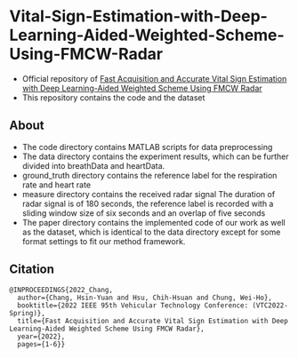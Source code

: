 # Vital-Sign-Estimation-with-Deep-Learning-Aided-Weighted-Scheme-Using-FMCW-Radar
- Official repository of [Fast Acquisition and Accurate Vital Sign Estimation with Deep Learning-Aided Weighted Scheme Using FMCW Radar](https://ieeexplore.ieee.org/document/9860799)
- This repository contains the code and the dataset
## About
- The code directory contains MATLAB scripts for data preprocessing
- The data directory contains the experiment results, which can be further divided into breathData and heartData. 
 - ground_truth directory contains the reference label for the respiration rate and heart rate 
 - measure directory contains the received radar signal
 The duration of radar signal is of 180 seconds, the reference label is recorded with a sliding window size of six seconds and an overlap of five seconds
- The paper directory contains the implemented code of our work as well as the dataset, which is identical to the data directory except for some format settings to fit our method framework.
## Citation
```
@INPROCEEDINGS{2022_Chang,
  author={Chang, Hsin-Yuan and Hsu, Chih-Hsuan and Chung, Wei-Ho},
  booktitle={2022 IEEE 95th Vehicular Technology Conference: (VTC2022-Spring)}, 
  title={Fast Acquisition and Accurate Vital Sign Estimation with Deep Learning-Aided Weighted Scheme Using FMCW Radar}, 
  year={2022},
  pages={1-6}}
```
